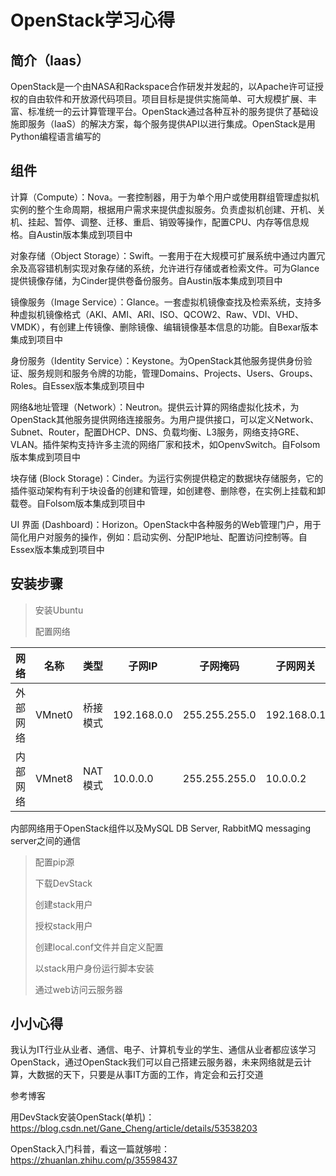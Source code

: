 # OpenStack学习心得

## 简介（Iaas）

OpenStack是一个由NASA和Rackspace合作研发并发起的，以Apache许可证授权的自由软件和开放源代码项目。项目目标是提供实施简单、可大规模扩展、丰富、标准统一的云计算管理平台。OpenStack通过各种互补的服务提供了基础设施即服务（IaaS）的解决方案，每个服务提供API以进行集成。OpenStack是用Python编程语言编写的

## 组件

计算（Compute）：Nova。一套控制器，用于为单个用户或使用群组管理虚拟机实例的整个生命周期，根据用户需求来提供虚拟服务。负责虚拟机创建、开机、关机、挂起、暂停、调整、迁移、重启、销毁等操作，配置CPU、内存等信息规格。自Austin版本集成到项目中

对象存储（Object Storage）：Swift。一套用于在大规模可扩展系统中通过内置冗余及高容错机制实现对象存储的系统，允许进行存储或者检索文件。可为Glance提供镜像存储，为Cinder提供卷备份服务。自Austin版本集成到项目中

镜像服务（Image Service）：Glance。一套虚拟机镜像查找及检索系统，支持多种虚拟机镜像格式（AKI、AMI、ARI、ISO、QCOW2、Raw、VDI、VHD、VMDK），有创建上传镜像、删除镜像、编辑镜像基本信息的功能。自Bexar版本集成到项目中

身份服务（Identity Service）：Keystone。为OpenStack其他服务提供身份验证、服务规则和服务令牌的功能，管理Domains、Projects、Users、Groups、Roles。自Essex版本集成到项目中

网络&地址管理（Network）：Neutron。提供云计算的网络虚拟化技术，为OpenStack其他服务提供网络连接服务。为用户提供接口，可以定义Network、Subnet、Router，配置DHCP、DNS、负载均衡、L3服务，网络支持GRE、VLAN。插件架构支持许多主流的网络厂家和技术，如OpenvSwitch。自Folsom版本集成到项目中

块存储 (Block Storage)：Cinder。为运行实例提供稳定的数据块存储服务，它的插件驱动架构有利于块设备的创建和管理，如创建卷、删除卷，在实例上挂载和卸载卷。自Folsom版本集成到项目中

UI 界面 (Dashboard)：Horizon。OpenStack中各种服务的Web管理门户，用于简化用户对服务的操作，例如：启动实例、分配IP地址、配置访问控制等。自Essex版本集成到项目中

## 安装步骤

> 安装Ubuntu
>
> 配置网络

| 网络     | **名称** | **类型** | **子网IP**  | **子网掩码**  | **子网网关** |
| -------- | -------- | -------- | ----------- | ------------- | ------------ |
| 外部网络 | VMnet0   | 桥接模式 | 192.168.0.0 | 255.255.255.0 | 192.168.0.1  |
| 内部网络 | VMnet8   | NAT模式  | 10.0.0.0    | 255.255.255.0 | 10.0.0.2     |

内部网络用于OpenStack组件以及MySQL DB Server, RabbitMQ messaging server之间的通信

> 配置pip源
>
> 下载DevStack
>
> 创建stack用户
>
> 授权stack用户
>
> 创建local.conf文件并自定义配置
>
> 以stack用户身份运行脚本安装
>
> 通过web访问云服务器



## 小小心得

我认为IT行业从业者、通信、电子、计算机专业的学生、通信从业者都应该学习OpenStack，通过OpenStack我们可以自己搭建云服务器，未来网络就是云计算，大数据的天下，只要是从事IT方面的工作，肯定会和云打交道







参考博客

用DevStack安装OpenStack(单机)：https://blog.csdn.net/Gane_Cheng/article/details/53538203

OpenStack入门科普，看这一篇就够啦：https://zhuanlan.zhihu.com/p/35598437

